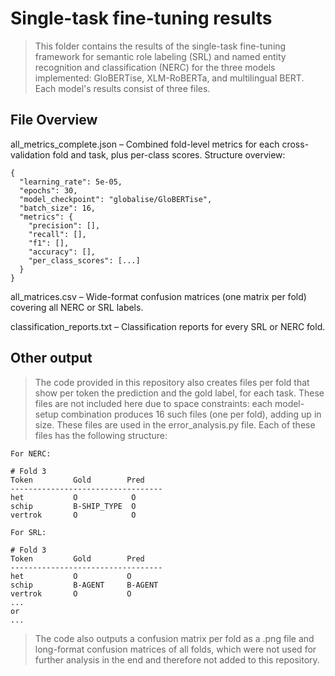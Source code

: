 # Single-task fine-tuning results
> This folder contains the results of the single-task fine-tuning framework for semantic role labeling (SRL) and named entity recognition and classification (NERC) for the three models implemented: GloBERTise, XLM-RoBERTa, and multilingual BERT. Each model's results consist of three files.

## File Overview
all_metrics_complete.json – Combined fold-level metrics for each cross-validation fold and task, plus per-class scores. 
Structure overview:
```text
{
  "learning_rate": 5e-05,
  "epochs": 30,
  "model_checkpoint": "globalise/GloBERTise",
  "batch_size": 16,
  "metrics": {
    "precision": [],
    "recall": [],
    "f1": [],
    "accuracy": [],
    "per_class_scores": [...]
  }
}
```

all_matrices.csv – Wide-format confusion matrices (one matrix per fold) covering all NERC or SRL labels.

classification_reports.txt – Classification reports for every SRL or NERC fold. 

## Other output
> The code provided in this repository also creates files per fold that show per token the prediction and the gold label, for each task. These files are not included here due to space constraints: each model-setup combination produces 16 such files (one per fold), adding up in size. These files are used in the error_analysis.py file. 
Each of these files has the following structure:

```text
For NERC:

# Fold 3
Token         Gold        Pred      
----------------------------------
het           O            O          
schip         B-SHIP_TYPE  O    
vertrok       O            O

For SRL:
         
# Fold 3
Token         Gold        Pred      
----------------------------------
het           O           O          
schip         B-AGENT     B-AGENT    
vertrok       O           O          
...
or 
...
```
> The code also outputs a confusion matrix per fold as a .png file and long-format confusion matrices of all folds, which were not used for further analysis in the end and therefore not added to this repository.
